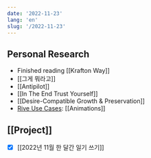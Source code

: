 ```yaml
---
date: '2022-11-23'
lang: 'en'
slug: '/2022-11-23'
---
```


## Personal Research

- Finished reading [[Krafton Way]]
- [[그게 뭐라고]]
- [[Antipilot]]
- [[In The End Trust Yourself]]
- [[Desire-Compatible Growth & Preservation]]
- [Rive Use Cases](https://rive.app/use-cases): [[Animations]]

## [[Project]]

- [x] [[2022년 11월 한 달간 일기 쓰기]]
